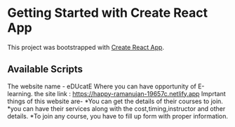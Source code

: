 # Getting Started with Create React App

This project was bootstrapped with [Create React App](https://github.com/facebook/create-react-app).

## Available Scripts

The website name - eDUcatE
Where you can have opportunity of E-learning.
 the site link : https://happy-ramanujan-19657c.netlify.app
 Imprtant things of this website are-
 *You can get the details of their courses to join.
*you can have their services along with the cost,timing,instructor and other details.
 *To join any course, you have to fill up form with proper information.